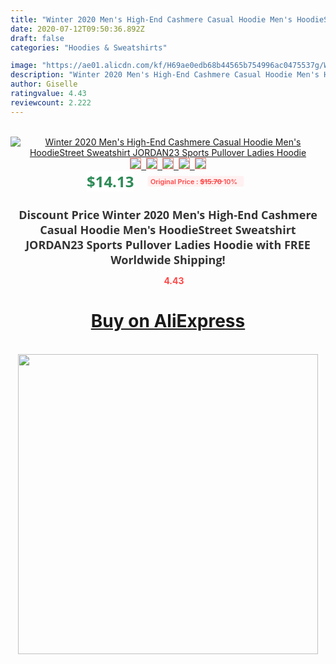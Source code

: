 ```yaml
---
title: "Winter 2020 Men's High-End Cashmere Casual Hoodie Men's HoodieStreet Sweatshirt JORDAN23 Sports Pullover Ladies Hoodie"
date: 2020-07-12T09:50:36.892Z
draft: false
categories: "Hoodies & Sweatshirts"

image: "https://ae01.alicdn.com/kf/H69ae0edb68b44565b754996ac0475537g/Winter-2020-Men-s-High-End-Cashmere-Casual-Hoodie-Men-s-Hoodie-Street-Sweatshirt-JORDAN23-Sports.jpg"
description: "Winter 2020 Men's High-End Cashmere Casual Hoodie Men's HoodieStreet Sweatshirt JORDAN23 Sports Pullover Ladies Hoodie"
author: Giselle
ratingvalue: 4.43
reviewcount: 2.222
---
```

<br>
<div style="text-align: center;">
<a href="https://s.click.aliexpress.com/e/_ANoY5R" target="_blank" rel="nofollow noopener noreferrer"><img alt="Winter 2020 Men's High-End Cashmere Casual Hoodie Men's HoodieStreet Sweatshirt JORDAN23 Sports Pullover Ladies Hoodie" class="magnifier-image" src="https://ae01.alicdn.com/kf/H69ae0edb68b44565b754996ac0475537g/Winter-2020-Men-s-High-End-Cashmere-Casual-Hoodie-Men-s-Hoodie-Street-Sweatshirt-JORDAN23-Sports.jpg_640x640.jpg">
<br>
<img style="border:1px solid salmon" src="https://ae01.alicdn.com/kf/H69ae0edb68b44565b754996ac0475537g/Winter-2020-Men-s-High-End-Cashmere-Casual-Hoodie-Men-s-Hoodie-Street-Sweatshirt-JORDAN23-Sports.jpg_120x120.jpg">&nbsp;&nbsp;<img style="border:1px solid salmon" src="https://ae01.alicdn.com/kf/H3738005c24c049f2af8ea38beabf4befu/Winter-2020-Men-s-High-End-Cashmere-Casual-Hoodie-Men-s-Hoodie-Street-Sweatshirt-JORDAN23-Sports.jpg_120x120.jpg">&nbsp;&nbsp;<img style="border:1px solid salmon" src="https://ae01.alicdn.com/kf/H253bdff108314fb7a0bbd7db4328d705t/Winter-2020-Men-s-High-End-Cashmere-Casual-Hoodie-Men-s-Hoodie-Street-Sweatshirt-JORDAN23-Sports.jpg_120x120.jpg">&nbsp;&nbsp;<img style="border:1px solid salmon" src="https://ae01.alicdn.com/kf/H55e9161ec0d24e79ac65c525e001d987t/Winter-2020-Men-s-High-End-Cashmere-Casual-Hoodie-Men-s-Hoodie-Street-Sweatshirt-JORDAN23-Sports.jpg_120x120.jpg">&nbsp;&nbsp;<img style="border:1px solid salmon" src="https://ae01.alicdn.com/kf/H5ee12ec7987042c29ac5f829d0f828f7M/Winter-2020-Men-s-High-End-Cashmere-Casual-Hoodie-Men-s-Hoodie-Street-Sweatshirt-JORDAN23-Sports.jpg_120x120.jpg"></a></div><br0>
<div style="text-align: center;"><span style="background-color: white; border: 0px; box-sizing: border-box; color: seagreen; display: inline-block; font-family: &quot;open sans&quot; , &quot;arial&quot; , &quot;helvetica&quot; , sans-serif , &quot;heiti&quot;; font-size: 24px; font-stretch: inherit; font-weight: 700; line-height: inherit; margin: 0px 10px 0px 0px; padding: 0px; vertical-align: middle;">$14.13 </span>
<span style="background: rgb(255 , 241 , 241); border-radius: 3px; border: 0px; box-sizing: border-box; color: #ff4747; display: inline-block; font-family: inherit; font-size: 12px; font-stretch: inherit; font-style: inherit; font-variant: inherit; font-weight: 600; line-height: inherit; margin: 0px; padding: 2px 5px; transform: scale(0.9); vertical-align: middle;">Original Price : <b style="text-decoration: line-through;">$15.70 </b> 10%&nbsp;&nbsp;</span></div>
<h1 style="color: #333333; display: inline-block; font-family: &quot;open sans&quot; , &quot;arial&quot; , &quot;helvetica&quot; , sans-serif , &quot;heiti&quot;; font-size: 18px; font-stretch: inherit; font-weight: 700; text-align: center;">Discount Price Winter 2020 Men's High-End Cashmere Casual Hoodie Men's HoodieStreet Sweatshirt JORDAN23 Sports Pullover Ladies Hoodie with FREE Worldwide Shipping!</h1>
<div style="color: #ff4747; text-align: center;">
<img src="https://4.bp.blogspot.com/-M0ZcTcb-5uY/XleCXlxnR4I/AAAAAAAAAEc/OrjgMkXV1oMQFaCRZj5HQwOCBcu3w1FegCPcBGAYYCw/s1600/star.png" style="height: 15px;">&nbsp;<b>4.43</b></div>
<div class="button_cont" align="center"><a class="buynow_a" href="https://s.click.aliexpress.com/e/_ANoY5R" target="_blank" rel="nofollow noopener noreferrer"><H1>Buy on AliExpress</H1></a></div><br>
<div class="separator" style="clear: both; text-align: center;">
<img src="https://lh3.googleusercontent.com/-pTy5HemUv9M/XlePHvY0dAI/AAAAAAAAAE4/0nX5iRUoIWY8eMW9Dpxeirr157OZliDIgCLcBGAsYHQ/s1600/badge.gif" width="480">
</div>
